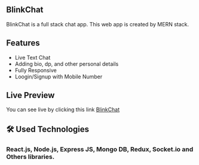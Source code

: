 
## BlinkChat

BlinkChat is a full stack chat app. This web app is created by MERN stack.


## Features

- Live Text Chat
- Adding bio, dp, and other personal details
- Fully Responsive
- Loogin/Signup with Mobile Number


## Live Preview

You can see live by clicking this link [BlinkChat](https://blinkchats.netlify.app/)


## 🛠 Used Technologies
### React.js, Node.js, Express JS, Mongo DB, Redux, Socket.io and Others libraries.
